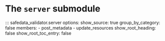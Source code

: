 # The `server` submodule

::: safedata_validator.server
    options:
        show_source: true
        group_by_category: false
        members:
            - post_metadata
            - update_resources
        show_root_heading: false
        show_root_toc_entry: false
